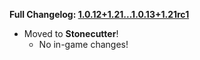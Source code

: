 **Full Changelog: [1.0.12+1.21...1.0.13+1.21rc1](https://github.com/UltimatChamp/FabricBetterGrass/compare/1.0.12+1.21...1.0.13+1.21rc1)**

- Moved to **Stonecutter**!
  - No in-game changes!
